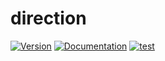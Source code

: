 # direction

[![Version](https://img.shields.io/crates/v/direction.svg)](https://crates.io/crates/direction)
[![Documentation](https://docs.rs/direction/badge.svg)](https://docs.rs/direction)
[![test](https://github.com/stevebob/direction/actions/workflows/test.yml/badge.svg)](https://github.com/stevebob/direction/actions/workflows/test.yml)
